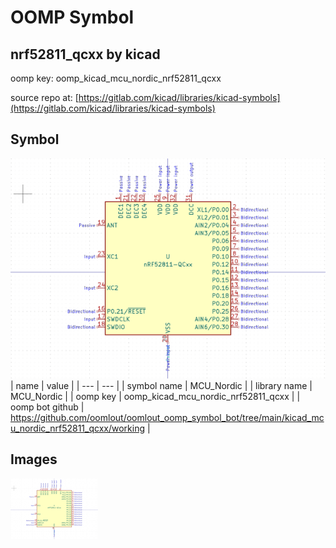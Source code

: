 # OOMP Symbol  
## nrf52811_qcxx  by kicad  
  
oomp key: oomp_kicad_mcu_nordic_nrf52811_qcxx  
  
source repo at: [https://gitlab.com/kicad/libraries/kicad-symbols](https://gitlab.com/kicad/libraries/kicad-symbols)  
## Symbol  
  
[![working.png](working_600.png)](working.png)  
| name | value | 
| --- | --- | 
| symbol name | MCU_Nordic | 
| library name | MCU_Nordic | 
| oomp key | oomp_kicad_mcu_nordic_nrf52811_qcxx | 
| oomp bot github | https://github.com/oomlout/oomlout_oomp_symbol_bot/tree/main/kicad_mcu_nordic_nrf52811_qcxx/working | 
## Images  
  
[![working.png](working_140.png)](working.png)  
